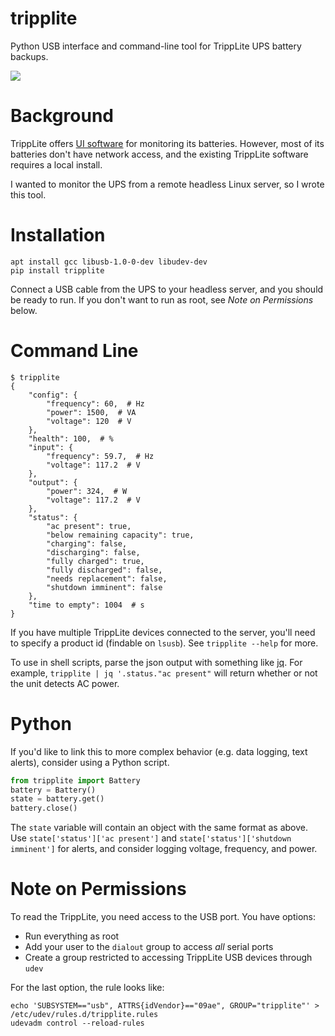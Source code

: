 tripplite
=========

Python USB interface and command-line tool for TrippLite UPS battery backups.

![](https://www.markertek.com/productImage/450X450/SMART1500LCD.JPG)

Background
==========

TrippLite offers [UI software](https://www.tripplite.com/products/power-alert)
for monitoring its batteries. However, most of its batteries don't have
network access, and the existing TrippLite software requires a local install.

I wanted to monitor the UPS from a remote headless Linux server, so I wrote
this tool.

Installation
============

```
apt install gcc libusb-1.0-0-dev libudev-dev
pip install tripplite
```

Connect a USB cable from the UPS to your headless server, and you should be
ready to run. If you don't want to run as root, see *Note on Permissions*
below.

Command Line
============

```
$ tripplite
{
    "config": {
        "frequency": 60,  # Hz
        "power": 1500,  # VA
        "voltage": 120  # V
    },
    "health": 100,  # %
    "input": {
        "frequency": 59.7,  # Hz
        "voltage": 117.2  # V
    },
    "output": {
        "power": 324,  # W
        "voltage": 117.2  # V
    },
    "status": {
        "ac present": true,
        "below remaining capacity": true,
        "charging": false,
        "discharging": false,
        "fully charged": true,
        "fully discharged": false,
        "needs replacement": false,
        "shutdown imminent": false
    },
    "time to empty": 1004  # s
}
```

If you have multiple TrippLite devices connected to the server, you'll need to
specify a product id (findable on `lsusb`). See `tripplite --help` for more.

To use in shell scripts, parse the json output with something like
[jq](https://stedolan.github.io/jq/). For example,
`tripplite | jq '.status."ac present"` will return whether or not the unit
detects AC power.

Python
======

If you'd like to link this to more complex behavior (e.g. data logging,
text alerts), consider using a Python script.

```python
from tripplite import Battery
battery = Battery()
state = battery.get()
battery.close()
```

The `state` variable will contain an object with the same format as above. Use
`state['status']['ac present']` and `state['status']['shutdown imminent']` for
alerts, and consider logging voltage, frequency, and power.

Note on Permissions
===================

To read the TrippLite, you need access to the USB port. You have options:

 * Run everything as root
 * Add your user to the `dialout` group to access *all* serial ports
 * Create a group restricted to accessing TrippLite USB devices through `udev`

For the last option, the rule looks like:

```
echo 'SUBSYSTEM=="usb", ATTRS{idVendor}=="09ae", GROUP="tripplite"' > /etc/udev/rules.d/tripplite.rules
udevadm control --reload-rules
```
